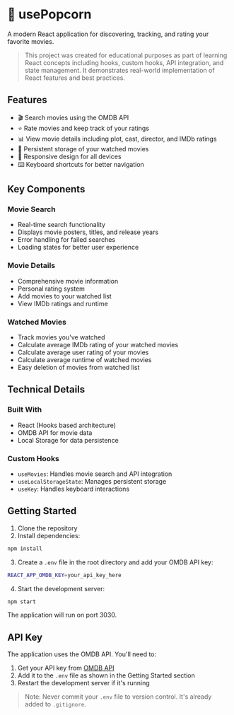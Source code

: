 # 🍿 usePopcorn

A modern React application for discovering, tracking, and rating your favorite movies.

> This project was created for educational purposes as part of learning React concepts including hooks, custom hooks, API integration, and state management. It demonstrates real-world implementation of React features and best practices.

## Features

- 🎬 Search movies using the OMDB API
- ⭐ Rate movies and keep track of your ratings
- 📊 View movie details including plot, cast, director, and IMDb ratings
- 💾 Persistent storage of your watched movies
- 📱 Responsive design for all devices
- ⌨️ Keyboard shortcuts for better navigation

## Key Components

### Movie Search

- Real-time search functionality
- Displays movie posters, titles, and release years
- Error handling for failed searches
- Loading states for better user experience

### Movie Details

- Comprehensive movie information
- Personal rating system
- Add movies to your watched list
- View IMDb ratings and runtime

### Watched Movies

- Track movies you've watched
- Calculate average IMDb rating of your watched movies
- Calculate average user rating of your movies
- Calculate average runtime of watched movies
- Easy deletion of movies from watched list

## Technical Details

### Built With

- React (Hooks based architecture)
- OMDB API for movie data
- Local Storage for data persistence

### Custom Hooks

- `useMovies`: Handles movie search and API integration
- `useLocalStorageState`: Manages persistent storage
- `useKey`: Handles keyboard interactions

## Getting Started

1. Clone the repository
2. Install dependencies:

```bash
npm install
```

3. Create a `.env` file in the root directory and add your OMDB API key:

```bash
REACT_APP_OMDB_KEY=your_api_key_here
```

4. Start the development server:

```bash
npm start
```

The application will run on port 3030.

## API Key

The application uses the OMDB API. You'll need to:

1. Get your API key from [OMDB API](http://www.omdbapi.com/)
2. Add it to the `.env` file as shown in the Getting Started section
3. Restart the development server if it's running

> Note: Never commit your `.env` file to version control. It's already added to `.gitignore`.
